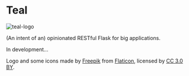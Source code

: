 # Teal

![teal-logo](docs/teal-logo.svg)

(An intent of an) opinionated RESTful Flask for big applications.

In development...


Logo and some icons made by [Freepik](http://www.freepik.com) from
[Flaticon](https://www.flaticon.com/), licensed by
[CC 3.0 BY](http://creativecommons.org/licenses/by/3.0/).